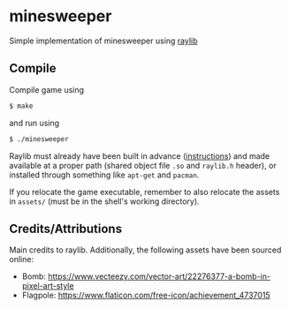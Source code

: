 # minesweeper
Simple implementation of minesweeper using [raylib](https://www.raylib.com/)

## Compile
Compile game using

```bash
$ make
```

and run using
```bash
$ ./minesweeper
```

Raylib must already have been built in advance ([instructions](https://github.com/raysan5/raylib/wiki)) and made available at a proper path (shared object file `.so` and `raylib.h` header), or installed through something like `apt-get` and `pacman`.

If you relocate the game executable, remember to also relocate the assets in `assets/` (must be in the shell's working directory).

## Credits/Attributions
Main credits to raylib. Additionally, the following assets have been sourced online:
- Bomb: https://www.vecteezy.com/vector-art/22276377-a-bomb-in-pixel-art-style
- Flagpole: https://www.flaticon.com/free-icon/achievement_4737015

